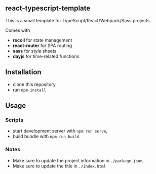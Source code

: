 ## react-typescript-template 
This is a small template for TypeScript/React/Webpack/Sass projects.

Comes with
- __recoil__ for state management
- __react-router__ for SPA routing
- __sass__ for style sheets
- __dayjs__ for time-related functions

## Installation
- clone this repository
- run `npm install`

## Usage
### Scripts
- start development server with `npm run serve`,
- build bundle with `npm run build`
### Notes
- Make sure to update the project information in `./package.json`,
- Make sure to update the title in `./index.html`

